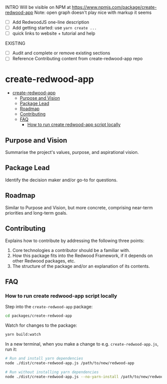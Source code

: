 INTRO
Will be visible on NPM at https://www.npmjs.com/package/create-redwood-app
Note: open graph doesn't play nice with markup it seems

- [ ] Add RedwoodJS one-line description
- [ ] Add getting started: use `yarn create ...`
- [ ] quick links to website + tutorial and help

EXISTING
- [ ] Audit and complete or remove existing sections
- [ ] Reference Contributing content from create-redwood-app repo

# create-redwood-app

<!-- toc -->
- [create-redwood-app](#create-redwood-app)
  - [Purpose and Vision](#purpose-and-vision)
  - [Package Lead](#package-lead)
  - [Roadmap](#roadmap)
  - [Contributing](#contributing)
  - [FAQ](#faq)
    - [How to run create redwood-app script locally](#how-to-run-create-redwood-app-script-locally)

## Purpose and Vision

Summarise the project's values, purpose, and aspirational vision.

## Package Lead

Identify the decision maker and/or go-to for questions.

## Roadmap

Similar to Purpose and Vision, but more concrete, comprising near-term priorities and long-term goals.

## Contributing

Explains how to contribute by addressing the following three points:

1) Core technologies a contributor should be a familiar with.
2) How this package fits into the Redwood Framework, if it depends on other Redwood packages, etc.
3) The structure of the package and/or an explanation of its contents.

## FAQ

### How to run create redwood-app script locally

Step into the `create-redwood-app` package:

```bash
cd packages/create-redwood-app
```

Watch for changes to the package:

```bash
yarn build:watch
```

In a new terminal, when you make a change to e.g. `create-redwood-app.js`, run it:

```bash
# Run and install yarn dependencies
node ./dist/create-redwood-app.js /path/to/new/redwood-app

# Run without installing yarn dependencies
node ./dist/create-redwood-app.js --no-yarn-install /path/to/new/redwood-app
```

